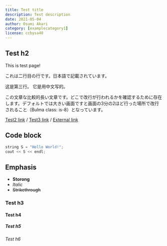 ```yaml
---
title: Test title
description: Test description
date: 2021-05-04
author: Osumi Akari
category: [examplecategory1]
license: ccbysa40
---
```


## Test h2

This is test page!

これは二行目の行です。日本語で記載されています。

这是第三行。 它是用中文写的。

この文章な比較的長い文章です。どこで改行が行われるかを確認するために存在します。デフォルトでは大きい画面ですと画面の3分の2ほど行った場所で改行されること（Bulma class: is-8）となっています。

[Test2 link](test2) / [Test3 link](test3) / [External link](https://github.com/Osumi-Akari/nuxtblog-miller)

## Code block
```cpp
string S = "Hello World!";
cout << S << endl;
```

## Emphasis
* **Storong**
* *Italic*
* ~~Strikethrough~~

### Test h3
#### Test h4
##### Test h5
###### Test h6